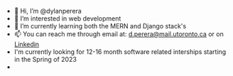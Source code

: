 - 👋 Hi, I’m @dylanperera
- 👀 I’m interested in web development
- 🌱 I’m currently learning both the MERN and Django stack's
- 📫 You can reach me through email at: d.perera@mail.utoronto.ca or on [Linkedin](https://www.linkedin.com/in/dylan-perera-69aa821a8/)
- I'm currently looking for 12-16 month software related interships starting in the Spring of 2023
- 

<!---
dylanperera/dylanperera is a ✨ special ✨ repository because its `README.md` (this file) appears on your GitHub profile.
You can click the Preview link to take a look at your changes.
--->
